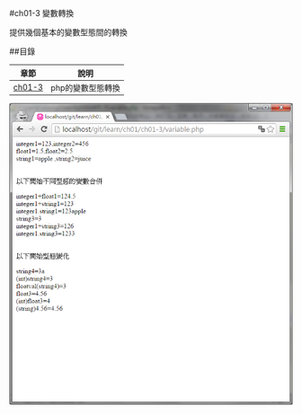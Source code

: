 #ch01-3 變數轉換


提供幾個基本的變數型態間的轉換


##目錄

|章節                                        |說明                                         |
|--------------------------------------------|---------------------------------------------|
|[ch01-3](ch01-3.php)                        |php的變數型態轉換                            |

![result](ch01-3.png)